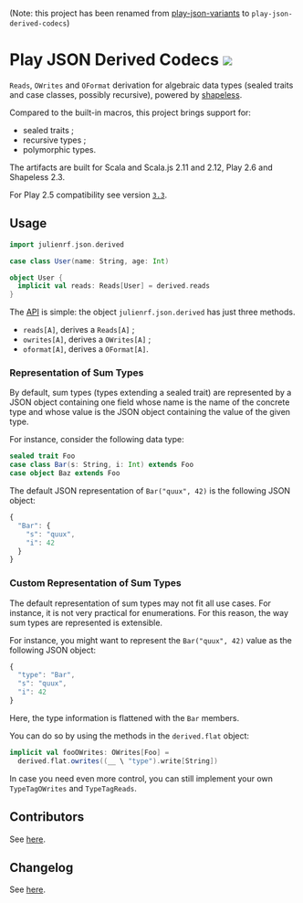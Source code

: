 (Note: this project has been renamed from [play-json-variants](https://github.com/julienrf/play-json-variants/tree/v2.0) to `play-json-derived-codecs`)

# Play JSON Derived Codecs [![](https://index.scala-lang.org/julienrf/play-json-derived-codecs/play-json-derived-codecs/latest.svg)](https://index.scala-lang.org/julienrf/play-json-derived-codecs)

`Reads`, `OWrites` and `OFormat` derivation for algebraic data types (sealed traits and case classes, possibly recursive), powered by [shapeless](http://github.com/milessabin/shapeless).

Compared to the built-in macros, this project brings support for:

- sealed traits ;
- recursive types ;
- polymorphic types.

The artifacts are built for Scala and Scala.js 2.11 and 2.12, Play 2.6 and Shapeless 2.3.

For Play 2.5 compatibility see version [`3.3`](https://github.com/julienrf/play-json-derived-codecs/tree/v3.3).

## Usage

~~~ scala
import julienrf.json.derived

case class User(name: String, age: Int)

object User {
  implicit val reads: Reads[User] = derived.reads
}
~~~

The [API](https://www.javadoc.io/doc/org.julienrf/play-json-derived-codecs_2.12) is simple: the object
`julienrf.json.derived` has just three methods.

- `reads[A]`, derives a `Reads[A]` ;
- `owrites[A]`, derives a `OWrites[A]` ;
- `oformat[A]`, derives a `OFormat[A]`.

### Representation of Sum Types

By default, sum types (types extending a sealed trait) are represented by a JSON object containing
one field whose name is the name of the concrete type and whose value is the JSON object containing
the value of the given type.

For instance, consider the following data type:

~~~ scala
sealed trait Foo
case class Bar(s: String, i: Int) extends Foo
case object Baz extends Foo
~~~

The default JSON representation of `Bar("quux", 42)` is the following JSON object:

~~~ javascript
{
  "Bar": {
    "s": "quux",
    "i": 42
  }
}
~~~

### Custom Representation of Sum Types

The default representation of sum types may not fit all use cases. For instance, it is not very
practical for enumerations. For this reason, the way sum types are represented is extensible.

For instance, you might want to represent the `Bar("quux", 42)` value as the following JSON object:

~~~ javascript
{
  "type": "Bar",
  "s": "quux",
  "i": 42
}
~~~

Here, the type information is flattened with the `Bar` members.

You can do so by using the methods in the `derived.flat` object:

~~~ scala
implicit val fooOWrites: OWrites[Foo] =
  derived.flat.owrites((__ \ "type").write[String])
~~~

In case you need even more control, you can still implement your own `TypeTagOWrites` and `TypeTagReads`.

## Contributors

See [here](https://github.com/julienrf/play-json-variants/graphs/contributors).

## Changelog

See [here](https://github.com/julienrf/play-json-derived-codecs/releases).
